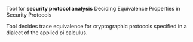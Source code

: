 Tool for **security protocol analysis**
Deciding Equivalence Properties in Security Protocols

Tool decides trace equivalence for cryptographic protocols specified in a dialect of the applied pi calculus.